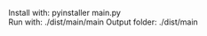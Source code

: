 Install with: 
    pyinstaller main.py  
Run with: 
    ./dist/main/main
Output folder:
    ./dist/main